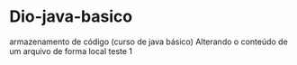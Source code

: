 # Dio-java-basico
armazenamento de código (curso de java básico)
Alterando o conteúdo de um arquivo de forma local
teste 1